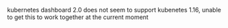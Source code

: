 kubernetes dashboard 2.0 does not seem to support kubenetes 1.16, unable to get this to work together at the current moment

